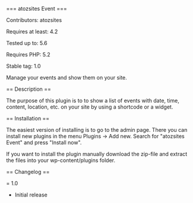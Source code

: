 === atozsites Event ===

Contributors: atozsites

Requires at least: 4.2

Tested up to: 5.6

Requires PHP: 5.2

Stable tag: 1.0


Manage your events and show them on your site.


== Description ==

The purpose of this plugin is to to show a list of events with date, time, content, location, etc. on your site by using a shortcode or a widget.


== Installation ==

The easiest version of installing is to go to the admin page. There you can install new plugins in the menu Plugins -> Add new. Search for "atozsites Event" and press "Install now".

If you want to install the plugin manually download the zip-file and extract the files into your wp-content/plugins folder.

== Changelog ==

= 1.0
* Initial release
